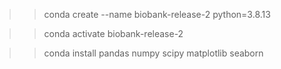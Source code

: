 >> conda create --name biobank-release-2 python=3.8.13

>> conda activate biobank-release-2

>> conda install pandas numpy scipy matplotlib seaborn
